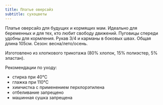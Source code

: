 ```yaml
---
title: Платье оверсайз
subtitle: сухоцветы
---
```


Платье оверсайз для будущих и кормящих мам. Идеально для беременных и для тех, кто любит свободу движений. Пуговицы спереди удобны для кормления. Рукав 3/4 и карманы в боковых швах. Общая длина 105см. Сезон: весна/лето/осень.

Изготовлено из хлопкового трикотажа (80% хлопок, 15% полиэстер, 5% эластан).

Рекомендации по уходу:

- стирка при 40°C
- глажка при 110°C
- химчистка с применением перхлорэтилена
- отбеливание запрещено
- машинная сушка запрещена